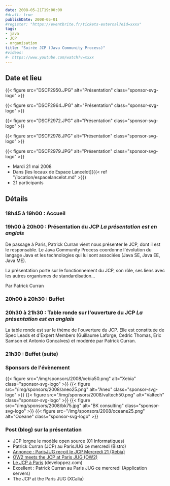 ```yaml
---
date: 2008-05-21T19:00:00
#draft: true
publishDate: 2008-05-01
#register: "https://eventbrite.fr/tickets-external?eid=xxxx"
tags:
- java
- JCP
- organisation
title: "Soirée JCP (Java Community Process)"
#videos: 
#- https://www.youtube.com/watch?v=xxxx
---
```


## Date et lieu

{{< figure src="DSCF2950.JPG" alt="Présentation" class="sponsor-svg-logo" >}}

{{< figure src="DSCF2964.JPG" alt="Présentation" class="sponsor-svg-logo" >}}

{{< figure src="DSCF2972.JPG" alt="Présentation" class="sponsor-svg-logo" >}}

{{< figure src="DSCF2978.JPG" alt="Présentation" class="sponsor-svg-logo" >}}

{{< figure src="DSCF2979.JPG" alt="Présentation" class="sponsor-svg-logo" >}}

* Mardi 21 mai 2008
* Dans [les locaux de Espace Lancelot]({{< ref "/location/espacelancelot.md" >}})
* 21 participants

## Détails

### 18h45 à 19h00 : Accueil

### 19h00 à 20h00 : Présentation du JCP _La présentation est en anglais_

De passage à Paris, Patrick Curran vient nous présenter le JCP, dont il est le responsable. Le Java Community Process coordonne l'évolution du langage Java et les technologies qui lui sont associées (Java SE, Java EE, Java ME).

La présentation porte sur le fonctionnement du JCP, son rôle, ses liens avec les autres organismes de standardisation...

Par Patrick Curran

### 20h00 à 20h30 : Buffet

### 20h30 à 21h30 : Table ronde sur l'ouverture du JCP _La présentation est en anglais_

La table ronde est sur le thème de l'ouverture du JCP. Elle est constituée de Spec Leads et d'Expert Members (Guillaume Laforge, Cedric Thomas, Eric Samson et Antonio Goncalves) et modérée par Patrick Curran.

### 21h30 : Buffet (suite)

### Sponsors de l'évènement

{{< figure src="/img/sponsors/2008/xebia50.png" alt="Xebia" class="sponsor-svg-logo" >}}
{{< figure src="/img/sponsors/2008/aneo25.png" alt="Aneo" class="sponsor-svg-logo" >}}
{{< figure src="/img/sponsors/2008/valtech50.png" alt="Valtech" class="sponsor-svg-logo" >}}
{{< figure src="/img/sponsors/2008/bk75.jpg" alt="BK consulting" class="sponsor-svg-logo" >}}
{{< figure src="/img/sponsors/2008/oceane25.png" alt="Oceane" class="sponsor-svg-logo" >}}

### Post (blog) sur la présentation

* JCP lorgne le modèle open source (01 Informatiques)
* Patrick Curran (JCP) au ParisJUG ce mercredi (Bistro)
* [Annonce : ParisJUG reçoit le JCP Mercredi 21 (Xebia)](http://blog.xebia.fr/2008/05/20/annonce-parisjug-recoit-le-jcp-mercredi-21/)
* [OW2 meets the JCP at Paris JUG (OW2)](https://www.ow2.org/view/Events/OW2meetstheJCPatParisJUG)
* [Le JCP à Paris](https://blog.developpez.com/java/p5727/1-news/le_jcp_a_paris) (developpez.com)
* Excellent : Patrick Curran au Paris JUG ce mercredi (Application servers)
* The JCP at the Paris JUG (XCalia)
